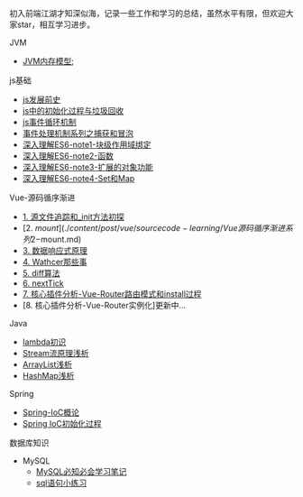 初入前端江湖才知深似海，记录一些工作和学习的总结，虽然水平有限，但欢迎大家star，相互学习进步。

JVM
- [JVM内存模型](./content/post/java/JVM/JVM内存模型.md);



js基础
- [js发展前史](./content/post/js/js发展前史.md)
- [js中的初始化过程与垃圾回收](./content/post/js/js中的初始化过程与垃圾回收.md)
- [js事件循环机制](./content/post/js/js事件循环机制.md)
- [事件处理机制系列之捕获和冒泡](./content/post/js/事件处理机制系列之捕获和冒泡.md)
- [深入理解ES6-note1-块级作用域绑定](./content/post/js/深入理解ES6-note1-块级作用域绑定.md)
- [深入理解ES6-note2-函数](./content/post/js/深入理解ES6-note2-函数.md)
- [深入理解ES6-note3-扩展的对象功能](./content/post/js/深入理解ES6-note3-扩展的对象功能.md)
- [深入理解ES6-note4-Set和Map](./content/post/js/深入理解ES6-note4-Set和Map.md)


Vue-源码循序渐进
- [1. 源文件追踪和_init方法初探](./content/post/vue/sourcecode-learning/Vue源码循序渐进系列1-源文件追踪和_init方法初探.md)
- [2. $mount](./content/post/vue/sourcecode-learning/Vue源码循序渐进系列2-$mount.md)
- [3. 数据响应式原理](./content/post/vue/sourcecode-learning/Vue源码循序渐进系列3-数据响应式原理.md)
- [4. Wathcer那些事](./content/post/vue/sourcecode-learning/Vue源码循序渐进系列4-Watcher那些事儿.md)
- [5. diff算法](./content/post/vue/sourcecode-learning/Vue源码循序渐进系列5-diff算法.md)
- [6. nextTick](./content/post/vue/sourcecode-learning/Vue源码循序渐进系列6-nextTick.md)
- [7. 核心插件分析-Vue-Router路由模式和install过程](./content/post/vue/vue-router/Vue-Router路由模式和install过程.md)
- [8. 核心插件分析-Vue-Router实例化]更新中...

Java
- [lambda初识](./content/post/java/java基础/lambda初识.md) 
- [Stream流原理浅析](./content/post/java/Stream流原理浅析.md) 
- [ArrayList浅析](./content/post/java/java基础/ArrayList浅析.md) 
- [HashMap浅析](./content/post/java/java基础/HashMap浅析.md) 

Spring
- [Spring-IoC概论](./content/post/spring/Spring-IoC概论.md)
- [Spring IoC初始化过程](./content/post/spring/Spring-IoC初始化过程.md)

数据库知识
- MySQL
  - [MySQL必知必会学习笔记](./content/post/database/MySQL/MySQL必知必会学习笔记.md)
  - [sql语句小练习](./content/post/database/MySQL/sql练习.md.md)

